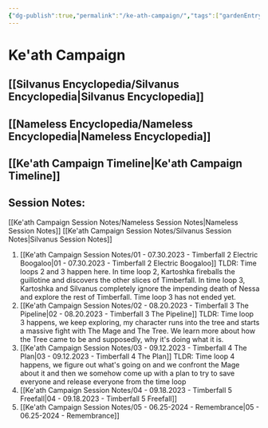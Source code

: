 ```yaml
---
{"dg-publish":true,"permalink":"/ke-ath-campaign/","tags":["gardenEntry"]}
---
```


# Ke'ath Campaign
## [[Silvanus Encyclopedia/Silvanus Encyclopedia\|Silvanus Encyclopedia]]

## [[Nameless Encyclopedia/Nameless Encyclopedia\|Nameless Encyclopedia]]

## [[Ke'ath Campaign Timeline\|Ke'ath Campaign Timeline]]

## Session Notes: 
[[Ke'ath Campaign Session Notes/Nameless Session Notes\|Nameless Session Notes]]
[[Ke'ath Campaign Session Notes/Silvanus Session Notes\|Silvanus Session Notes]]
1. [[Ke'ath Campaign Session Notes/01 - 07.30.2023 - Timberfall 2 Electric Boogaloo\|01 - 07.30.2023 - Timberfall 2 Electric Boogaloo]]
   TLDR: Time loops 2 and 3 happen here. In time loop 2, Kartoshka fireballs the guillotine and discovers the other slices of Timberfall. In time loop 3, Kartoshka and Silvanus completely ignore the impending death of Nessa and explore the rest of Timberfall. Time loop 3 has not ended yet.
2. [[Ke'ath Campaign Session Notes/02 - 08.20.2023 - Timberfall 3 The Pipeline\|02 - 08.20.2023 - Timberfall 3 The Pipeline]]
   TLDR: Time loop 3 happens, we keep exploring, my character runs into the tree and starts a massive fight with The Mage and The Tree. We learn more about how the Tree came to be and supposedly, why it's doing what it is. 
3. [[Ke'ath Campaign Session Notes/03 - 09.12.2023 - Timberfall 4 The Plan\|03 - 09.12.2023 - Timberfall 4 The Plan]]
   TLDR: Time loop 4 happens, we figure out what's going on and we confront the Mage about it and then we somehow come up with a plan to try to save everyone and release everyone from the time loop
4. [[Ke'ath Campaign Session Notes/04 - 09.18.2023 - Timberfall 5 Freefall\|04 - 09.18.2023 - Timberfall 5 Freefall]] 
5. [[Ke'ath Campaign Session Notes/05 - 06.25-2024 - Remembrance\|05 - 06.25-2024 - Remembrance]]